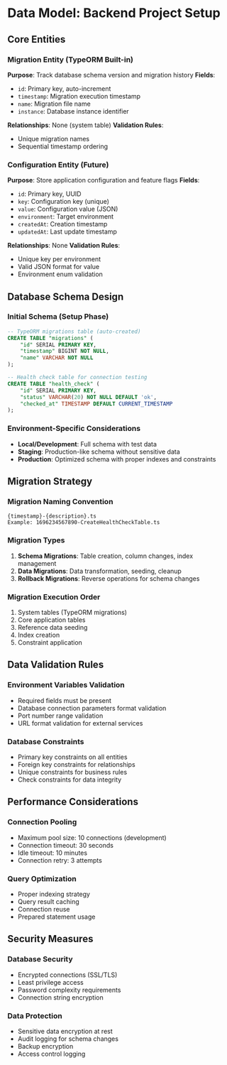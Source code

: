 # Data Model: Backend Project Setup

## Core Entities

### Migration Entity (TypeORM Built-in)

**Purpose**: Track database schema version and migration history
**Fields**:

- `id`: Primary key, auto-increment
- `timestamp`: Migration execution timestamp
- `name`: Migration file name
- `instance`: Database instance identifier

**Relationships**: None (system table)
**Validation Rules**:

- Unique migration names
- Sequential timestamp ordering

### Configuration Entity (Future)

**Purpose**: Store application configuration and feature flags
**Fields**:

- `id`: Primary key, UUID
- `key`: Configuration key (unique)
- `value`: Configuration value (JSON)
- `environment`: Target environment
- `createdAt`: Creation timestamp
- `updatedAt`: Last update timestamp

**Relationships**: None
**Validation Rules**:

- Unique key per environment
- Valid JSON format for value
- Environment enum validation

## Database Schema Design

### Initial Schema (Setup Phase)

```sql
-- TypeORM migrations table (auto-created)
CREATE TABLE "migrations" (
    "id" SERIAL PRIMARY KEY,
    "timestamp" BIGINT NOT NULL,
    "name" VARCHAR NOT NULL
);

-- Health check table for connection testing
CREATE TABLE "health_check" (
    "id" SERIAL PRIMARY KEY,
    "status" VARCHAR(20) NOT NULL DEFAULT 'ok',
    "checked_at" TIMESTAMP DEFAULT CURRENT_TIMESTAMP
);
```

### Environment-Specific Considerations

- **Local/Development**: Full schema with test data
- **Staging**: Production-like schema without sensitive data
- **Production**: Optimized schema with proper indexes and constraints

## Migration Strategy

### Migration Naming Convention

```
{timestamp}-{description}.ts
Example: 1696234567890-CreateHealthCheckTable.ts
```

### Migration Types

1. **Schema Migrations**: Table creation, column changes, index management
2. **Data Migrations**: Data transformation, seeding, cleanup
3. **Rollback Migrations**: Reverse operations for schema changes

### Migration Execution Order

1. System tables (TypeORM migrations)
2. Core application tables
3. Reference data seeding
4. Index creation
5. Constraint application

## Data Validation Rules

### Environment Variables Validation

- Required fields must be present
- Database connection parameters format validation
- Port number range validation
- URL format validation for external services

### Database Constraints

- Primary key constraints on all entities
- Foreign key constraints for relationships
- Unique constraints for business rules
- Check constraints for data integrity

## Performance Considerations

### Connection Pooling

- Maximum pool size: 10 connections (development)
- Connection timeout: 30 seconds
- Idle timeout: 10 minutes
- Connection retry: 3 attempts

### Query Optimization

- Proper indexing strategy
- Query result caching
- Connection reuse
- Prepared statement usage

## Security Measures

### Database Security

- Encrypted connections (SSL/TLS)
- Least privilege access
- Password complexity requirements
- Connection string encryption

### Data Protection

- Sensitive data encryption at rest
- Audit logging for schema changes
- Backup encryption
- Access control logging
